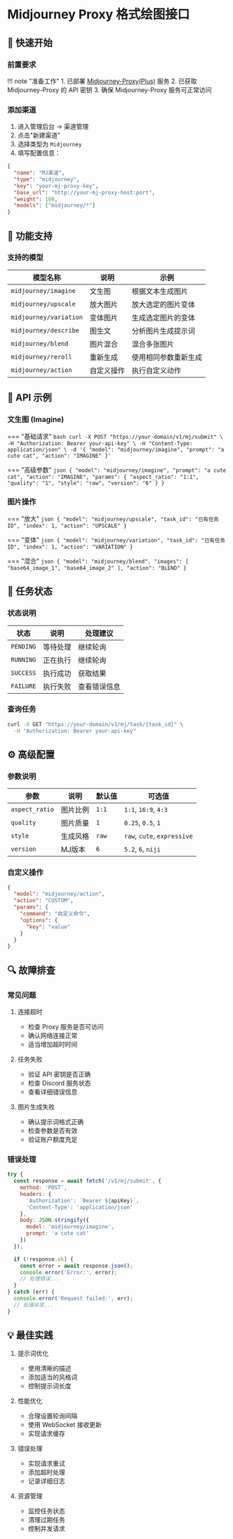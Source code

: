 # Midjourney Proxy 格式绘图接口 

## 🚀 快速开始

### 前置要求

!!! note "准备工作"
    1. 已部署 [Midjourney-Proxy(Plus)](https://github.com/novicezk/midjourney-proxy) 服务
    2. 已获取 Midjourney-Proxy 的 API 密钥
    3. 确保 Midjourney-Proxy 服务可正常访问

### 添加渠道

1. 进入管理后台 -> 渠道管理
2. 点击"新建渠道"
3. 选择类型为 `Midjourney`
4. 填写配置信息：

```json
{
  "name": "MJ渠道",
  "type": "midjourney",
  "key": "your-mj-proxy-key",
  "base_url": "http://your-mj-proxy-host:port",
  "weight": 100,
  "models": ["midjourney/*"]
}
```

## 💫 功能支持

### 支持的模型

| 模型名称 | 说明 | 示例 |
|---------|------|------|
| `midjourney/imagine` | 文生图 | 根据文本生成图片 |
| `midjourney/upscale` | 放大图片 | 放大选定的图片变体 |
| `midjourney/variation` | 变体图片 | 生成选定图片的变体 |
| `midjourney/describe` | 图生文 | 分析图片生成提示词 |
| `midjourney/blend` | 图片混合 | 混合多张图片 |
| `midjourney/reroll` | 重新生成 | 使用相同参数重新生成 |
| `midjourney/action` | 自定义操作 | 执行自定义动作 |

## 📝 API 示例

### 文生图 (Imagine)

=== "基础请求"
    ```bash
    curl -X POST "https://your-domain/v1/mj/submit" \
      -H "Authorization: Bearer your-api-key" \
      -H "Content-Type: application/json" \
      -d '{
        "model": "midjourney/imagine",
        "prompt": "a cute cat",
        "action": "IMAGINE"
      }'
    ```

=== "高级参数"
    ```json
    {
      "model": "midjourney/imagine",
      "prompt": "a cute cat",
      "action": "IMAGINE",
      "params": {
        "aspect_ratio": "1:1",
        "quality": "1",
        "style": "raw",
        "version": "6"
      }
    }
    ```

### 图片操作

=== "放大"
    ```json
    {
      "model": "midjourney/upscale",
      "task_id": "已有任务ID",
      "index": 1,
      "action": "UPSCALE"
    }
    ```

=== "变体"
    ```json
    {
      "model": "midjourney/variation",
      "task_id": "已有任务ID",
      "index": 1,
      "action": "VARIATION"
    }
    ```

=== "混合"
    ```json
    {
      "model": "midjourney/blend",
      "images": [
        "base64_image_1",
        "base64_image_2"
      ],
      "action": "BLEND"
    }
    ```

## 🔄 任务状态

### 状态说明

| 状态 | 说明 | 处理建议 |
|------|------|----------|
| `PENDING` | 等待处理 | 继续轮询 |
| `RUNNING` | 正在执行 | 继续轮询 |
| `SUCCESS` | 执行成功 | 获取结果 |
| `FAILURE` | 执行失败 | 查看错误信息 |

### 查询任务

```bash
curl -X GET "https://your-domain/v1/mj/task/{task_id}" \
  -H "Authorization: Bearer your-api-key"
```

## ⚙️ 高级配置

### 参数说明

| 参数 | 说明 | 默认值 | 可选值 |
|------|------|--------|--------|
| `aspect_ratio` | 图片比例 | `1:1` | `1:1`, `16:9`, `4:3` |
| `quality` | 图片质量 | `1` | `0.25`, `0.5`, `1` |
| `style` | 生成风格 | `raw` | `raw`, `cute`, `expressive` |
| `version` | MJ版本 | `6` | `5.2`, `6`, `niji` |

### 自定义操作

```json
{
  "model": "midjourney/action",
  "action": "CUSTOM",
  "params": {
    "command": "自定义命令",
    "options": {
      "key": "value"
    }
  }
}
```

## 🔍 故障排查

### 常见问题

1. 连接超时
   - 检查 Proxy 服务是否可访问
   - 确认网络连接正常
   - 适当增加超时时间

2. 任务失败
   - 验证 API 密钥是否正确
   - 检查 Discord 服务状态
   - 查看详细错误信息

3. 图片生成失败
   - 确认提示词格式正确
   - 检查参数是否有效
   - 验证账户额度充足

### 错误处理

```javascript
try {
  const response = await fetch('/v1/mj/submit', {
    method: 'POST',
    headers: {
      'Authorization': `Bearer ${apiKey}`,
      'Content-Type': 'application/json'
    },
    body: JSON.stringify({
      model: 'midjourney/imagine',
      prompt: 'a cute cat'
    })
  });

  if (!response.ok) {
    const error = await response.json();
    console.error('Error:', error);
    // 处理错误...
  }
} catch (err) {
  console.error('Request failed:', err);
  // 处理异常...
}
```

## 💡 最佳实践

1. 提示词优化
   - 使用清晰的描述
   - 添加适当的风格词
   - 控制提示词长度

2. 性能优化
   - 合理设置轮询间隔
   - 使用 WebSocket 接收更新
   - 实现请求缓存

3. 错误处理
   - 实现请求重试
   - 添加超时处理
   - 记录详细日志

4. 资源管理
   - 监控任务状态
   - 清理过期任务
   - 控制并发请求 